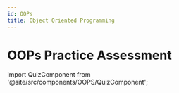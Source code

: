 ```yaml
---
id: OOPs
title: Object Oriented Programming
---
```


# OOPs Practice Assessment

import QuizComponent from '@site/src/components/OOPS/QuizComponent';

<QuizComponent />
